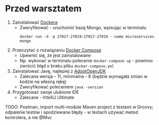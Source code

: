 # Przed warsztatem

1. Zainstalować [Dockera](https://docs.docker.com/install/)
   * Zweryfikować - uruchomić bazę Mongo, wpisując w terminalu
      ```
      docker run -d -p 27017-27019:27017-27019 --name microservices mongo
      ```
2. Przeczytać o rozwiązaniu [Docker Compose](https://docs.docker.com/compose/install/)
   * Upewnić się, że jest zainstalowane 
   * Np. wykonać w terminalu polecenie `docker-compose up` - powinno zwrócić błąd o braku pliku `docker-compose.yml`
3. Zainstalować Javę, najlepiej z [AdoptOpenJDK](https://adoptopenjdk.net/)
   * Zalecana wersja - 11, minimalna - 8 (będzie wymagała zmian w kodzie na własną rękę)
   * Zweryfikować poleceniem `java -version`
4. Przygotować swoje ulubione IDE
   * Zalecane - IntelliJ Ultimate

TODO: Postman, import multi-module Maven project z testami w Groovy; odpalenie testów i spodziewane błędy - w testach używać metod kontrolera, a nie @Mvc